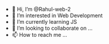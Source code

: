 - 👋 Hi, I’m @Rahul-web-2
- 👀 I’m interested in Web  Development
- 🌱 I’m currently learning JS 
- 💞️ I’m looking to collaborate on ...
- 📫 How to reach me ...

<!---
Rahul-web-2/Rahul-web-2 is a ✨ special ✨ repository because its `README.md` (this file) appears on your GitHub profile.
You can click the Preview link to take a look at your changes.
--->
